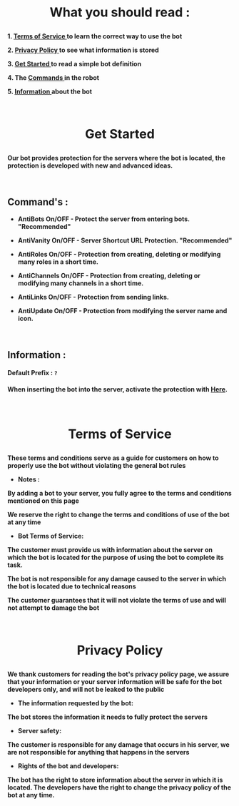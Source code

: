 # <p align='center'><b>What you should read :</b></p>

**1. [Terms of Service ](https://github.com/1l2er/MEADME.md/blob/main/README.md#terms-of-service)to learn the correct way to use the bot**

**2. [Privacy Policy ](https://github.com/1l2er/MEADME.md/blob/main/README.md#privacy-policy)to see what information is stored**

**3. [Get Started ](https://github.com/1l2er/MEADME.md/blob/main/README.md#get-started)to read a simple bot definition**

**4. The [Commands ](https://github.com/1l2er/MEADME.md/blob/main/README.md#commands-)in the robot**

**5. [Information ](https://github.com/1l2er/MEADME.md/blob/main/README.md#information-)about the bot**

<br/>

# <p align='center'><b>Get Started</b></p>
**Our bot provides protection for the servers where the bot is located, the protection is developed with new and advanced ideas.**

<br/>

## **Command's** :

- **AntiBots On/OFF - Protect the server from entering bots. "Recommended"**

- **AntiVanity On/OFF - Server Shortcut URL Protection. "Recommended"**

- **AntiRoles On/OFF - Protection from creating, deleting or modifying many roles in a short time.**

- **AntiChannels On/OFF - Protection from creating, deleting or modifying many channels in a short time.**

- **AntiLinks On/OFF - Protection from sending links.**

- **AntiUpdate On/OFF - Protection from modifying the server name and icon.**

<br/>

## **Information :**

#### **Default Prefix : `?`**

#### **When inserting the bot into the server, activate the protection with [Here](https://github.com/1l2er/MEADME.md/blob/main/README.md#commands-).**

<br/>

# <p align='center'><b>Terms of Service</b></p>
**These terms and conditions serve as a guide for customers on how to properly use the bot without violating the general bot rules**

- **Notes :**

**By adding a bot to your server, you fully agree to the terms and conditions mentioned on this page**

**We reserve the right to change the terms and conditions of use of the bot at any time**

- **Bot Terms of Service:**

**The customer must provide us with information about the server on which the bot is located for the purpose of using the bot to complete its task.**

**The bot is not responsible for any damage caused to the server in which the bot is located due to technical reasons**

**The customer guarantees that it will not violate the terms of use and will not attempt to damage the bot**

<br/>

# <p align='center'><b>Privacy Policy</b></p>
**We thank customers for reading the bot's privacy policy page, we assure that your information or your server information will be safe for the bot developers only, and will not be leaked to the public**

- **The information requested by the bot:**

**The bot stores the information it needs to fully protect the servers**

- **Server safety:**

**The customer is responsible for any damage that occurs in his server, we are not responsible for anything that happens in the servers**

- **Rights of the bot and developers:**

**The bot has the right to store information about the server in which it is located. The developers have the right to change the privacy policy of the bot at any time.**
